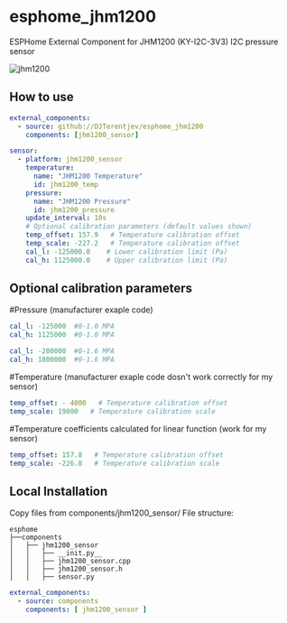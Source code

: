 # esphome_jhm1200
ESPHome External Component for JHM1200 (KY-I2C-3V3) I2C pressure sensor 

![jhm1200](https://github.com/user-attachments/assets/dfc820e4-5c6c-4f2e-9817-a775c39b0740)
## How to use
```yaml
external_components:
  - source: github://DJTerentjev/esphome_jhm1200
    components: [jhm1200_sensor]
```

```yaml
sensor:
  - platform: jhm1200_sensor
    temperature:
      name: "JHM1200 Temperature"
      id: jhm1200_temp
    pressure:
      name: "JHM1200 Pressure"
      id: jhm1200_pressure
    update_interval: 10s
    # Optional calibration parameters (default values shown)
    temp_offset: 157.9   # Temperature calibration offset
    temp_scale: -227.2   # Temperature calibration offset
    cal_l: -125000.0    # Lower calibration limit (Pa)
    cal_h: 1125000.0    # Upper calibration limit (Pa)
```
## Optional calibration parameters
#Pressure (manufacturer exaple code)
```yaml
cal_l: -125000  #0-1.0 MPA
cal_h: 1125000  #0-1.0 MPA

cal_l: -200000  #0-1.6 MPA
cal_h: 1800000  #0-1.6 MPA
```

#Temperature (manufacturer exaple code dosn't work correctly for my sensor)
```yaml
temp_offset: - 4000   # Temperature calibration offset
temp_scale: 19000   # Temperature calibration scale
```
#Temperature coefficients calculated for linear function (work for my sensor)
```yaml
temp_offset: 157.8   # Temperature calibration offset
temp_scale: -226.8   # Temperature calibration scale
```

## Local Installation
Copy files from components/jhm1200_sensor/  File structure:
```
esphome
├──components
│   ├── jhm1200_sensor
│   │   ├── __init.py__
│   │   ├── jhm1200_sensor.cpp
│   │   ├── jhm1200_sensor.h
│   │   ├── sensor.py
```

```yaml
external_components:
  - source: components
    components: [ jhm1200_sensor ]
```
